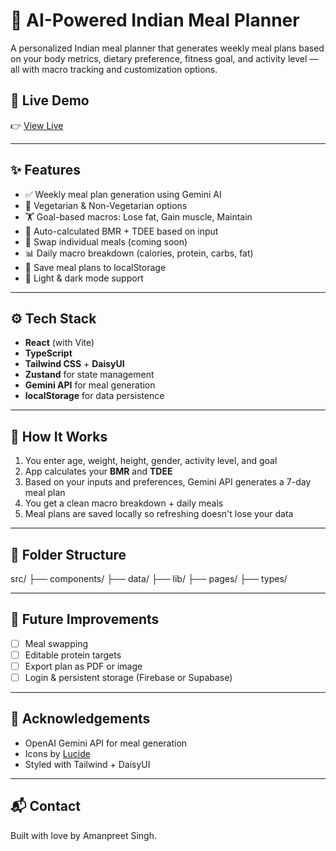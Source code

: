 # 🥗 AI-Powered Indian Meal Planner

A personalized Indian meal planner that generates weekly meal plans based on your body metrics, dietary preference, fitness goal, and activity level — all with macro tracking and customization options.

## 🚀 Live Demo

👉 [View Live](https://diet-chart-gen-ts.vercel.app/)

---

## ✨ Features

- ✅ Weekly meal plan generation using Gemini AI
- 🍗 Vegetarian & Non-Vegetarian options
- 🏋️ Goal-based macros: Lose fat, Gain muscle, Maintain
- 📅 Auto-calculated BMR + TDEE based on input
- 🔁 Swap individual meals (coming soon)
- 📊 Daily macro breakdown (calories, protein, carbs, fat)
- 💾 Save meal plans to localStorage
- 🌙 Light & dark mode support

---


## ⚙️ Tech Stack

- **React** (with Vite)
- **TypeScript**
- **Tailwind CSS** + **DaisyUI**
- **Zustand** for state management
- **Gemini API** for meal generation
- **localStorage** for data persistence

---

## 🧠 How It Works

1. You enter age, weight, height, gender, activity level, and goal
2. App calculates your **BMR** and **TDEE**
3. Based on your inputs and preferences, Gemini API generates a 7-day meal plan
4. You get a clean macro breakdown + daily meals
5. Meal plans are saved locally so refreshing doesn't lose your data

---

## 📁 Folder Structure

src/
├── components/
├── data/
├── lib/
├── pages/
├── types/

---

## 🧪 Future Improvements

- [ ] Meal swapping
- [ ] Editable protein targets
- [ ] Export plan as PDF or image
- [ ] Login & persistent storage (Firebase or Supabase)

---

## 🤝 Acknowledgements

- OpenAI Gemini API for meal generation
- Icons by [Lucide](https://lucide.dev/)
- Styled with Tailwind + DaisyUI

---

## 📬 Contact

Built with love by Amanpreet Singh.  